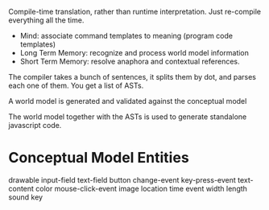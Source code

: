 Compile-time translation, rather than runtime interpretation. Just re-compile everything all the time.

* Mind: associate command templates to meaning (program code templates)
* Long Term Memory: recognize and process world model information
* Short Term Memory: resolve anaphora and contextual references.

The compiler takes a bunch of sentences, it splits them by dot, and parses each one of them. You get a list of ASTs.

A world model is generated and validated against the conceptual model

The world model together with the ASTs is used to generate standalone javascript code.

# Conceptual Model Entities
drawable
input-field
text-field
button
change-event
key-press-event
text-content
color
mouse-click-event
image
location
time
event
width
length
sound
key
